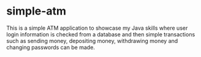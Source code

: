 # simple-atm
 This is a simple ATM application to showcase my Java skills where user login information is checked from a database and then simple transactions such as sending money, depositing money, withdrawing money and changing passwords can be made.
